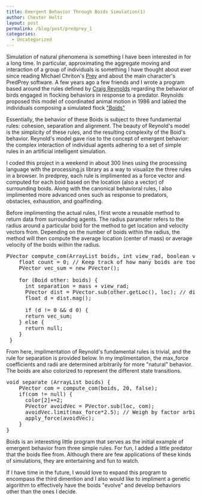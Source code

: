 ```yaml
---
title: Emergent Behavior Through Boids Simulation(1)
author: Chester Holtz
layout: post
permalink: /blog/post/predprey_1
categories:
  - Uncategorized
---
```


Simulation of natural phenomena is something I have been interested in for a long time. In particular, approximating the aggregate moving and interaction of a group of individuals is something I have thought about ever since reading Michael Chriton's [Prey][1] and about the main character's PredPrey software. A few years ago a few friends and I wrote a program based around the rules defined by [Craig Reynolds][2] regarding the behavior of birds engaged in flocking behaviors in response to a predator. Reynolds proposed this model of coordinated animal motion in 1986 and labled the individuals composing a simulated flock ["Boids"][3]

Essentially, the behavior of these Boids is subject to three fundamental rules: cohesion, separation and alignment. The beauty of Reynold's model is the simplicity of these rules, and the resulting complexity of the Boid's behavior. Reynold's model gave rise to the concept of emergent behavior: the complex interaction of individual agents adhering to a set of simple rules in an artificial intelligent simulation.

I coded this project in a weekend in about 300 lines using the processing language with the processing.js library as a way to visualize the three rules in a browser. In predprey, each rule is implimented as a force vector and computed for each boid based on the location (also a vector) of surrounding boids. Along with the canonical behavioral rules, I also implimented more advanced ones such as response to predators, obstacles, exhaustion, and goalfinding.

Before implimenting the actual rules, I first wrote a reusable method to return data from surrounding agents. The radius parameter refers to the radius around a particular boid for the method to get location and velocity vectors from. Depending on the number of boids within the radius, the method will then compute the average location (center of mass) or average velocity of the boids within the radius.

<pre class="prettyprint linenums">
PVector compute_com(ArrayList<Boid> boids, int view_rad, boolean v) {
    float count = 0; // Keep track of how many boids are too close.
    PVector vec_sum = new PVector();

    for (Boid other: boids) {
      int separation = mass + view_rad;
      PVector dist = PVector.sub(other.getLoc(), loc); // distance to other boid.
      float d = dist.mag();

      if (d != 0 && d<separation) { // If closer than desired, and not self.
        PVector other_vec = new PVector();
        if(v) { other_vec = other.getVel(); } // if we want to average the velocities vs. locations
        else { other_vec = other.getLoc(); }
        vec_sum.add(other_vec); // All locs from closeby boids are added.
        count ++;
      }
    }
    vec_sum.div(count);
    if(count > 0) {
      return vec_sum;
    } else {
      return null;
    }
 }
</pre>

From here, implimentation of Reynold's fundamental rules is trivial, and  the rule for separation is provided below. In my implimentation, the max_force coefficients and radii are determined arbitrarily for more "natural" behavior. The boids are also colorized to represent the different state transitions.

<pre class="prettyprint linenums">
void separate (ArrayList<Boid> boids) {
	PVector com = compute_com(boids, 20, false);
	if(com != null) {
	  color[2]+=2;
	  PVector avoidVec = PVector.sub(loc, com);
	  avoidVec.limit(max_force*2.5); // Weigh by factor arbitrary factor 2.5.
	  apply_force(avoidVec);    
	}
}
</pre>

Boids is an interesting little program that serves as the initial example of emergent behavior from three simple rules. For fun, I added a little predator that the boids flee from. Although there are few applications of these kinds of simulations, they are entertaining and fun to watch.

If I have time in the future, I would love to expand this program to encompass the third dimention and I also would like to impliment a genetic algorithm to effectively have the boids "evolve" and develop behaviors other than the ones I decide.

[1]: https://en.wikipedia.org/wiki/Prey_(novel) 
[2]: http://www.red3d.com/cwr/
[3]: https://en.wikipedia.org/wiki/Boids